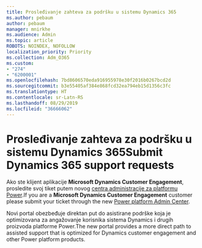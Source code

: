 ```yaml
---
title: Prosleđivanje zahteva za podršku u sistemu Dynamics 365
ms.author: pebaum
author: pebaum
manager: mnirkhe
ms.audience: Admin
ms.topic: article
ROBOTS: NOINDEX, NOFOLLOW
localization_priority: Priority
ms.collection: Adm_O365
ms.custom:
- "274"
- "6200001"
ms.openlocfilehash: 7bd8606570eda916955978e30f2016b0267bcd2d
ms.sourcegitcommit: b3e55405af384e868fcd32ea794eb15d1356c3fc
ms.translationtype: HT
ms.contentlocale: sr-Latn-RS
ms.lasthandoff: 08/29/2019
ms.locfileid: "36666062"
---
```

# <a name="submit-dynamics-365-support-requests"></a><span data-ttu-id="9f6b8-102">Prosleđivanje zahteva za podršku u sistemu Dynamics 365</span><span class="sxs-lookup"><span data-stu-id="9f6b8-102">Submit Dynamics 365 support requests</span></span>

<span data-ttu-id="9f6b8-103">Ako ste klijent aplikacije **Microsoft Dynamics Customer Engagement**, prosledite svoj tiket putem novog [centra administracije za platformu Power](https://admin.powerplatform.microsoft.com/?ref=officemodern).</span><span class="sxs-lookup"><span data-stu-id="9f6b8-103">If you are a **Microsoft Dynamics Customer Engagement** customer please submit your ticket through the new [Power platform Admin Center](https://admin.powerplatform.microsoft.com/?ref=officemodern).</span></span>
  
<span data-ttu-id="9f6b8-104">Novi portal obezbeđuje direktan put do asistirane podrške koja je optimizovana za angažovanje korisnika sistema Dynamics i drugih proizvoda platforme Power.</span><span class="sxs-lookup"><span data-stu-id="9f6b8-104">The new portal provides a more direct path to assisted support that is optimized for Dynamics customer engagement and other Power platform products.</span></span>
  